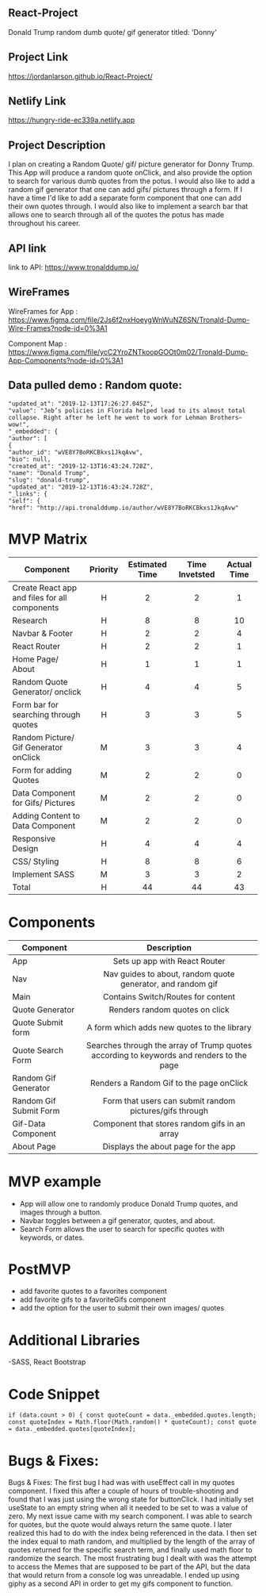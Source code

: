 ## React-Project

Donald Trump random dumb quote/ gif generator titled: 'Donny'

## Project Link

https://jordanlarson.github.io/React-Project/

## Netlify Link

https://hungry-ride-ec339a.netlify.app

## Project Description

I plan on creating a Random Quote/ gif/ picture generator for Donny Trump. This App will produce a random quote onClick, and also provide the option to search for various dumb quotes
from the potus. I would also like to add a random gif generator that one can add gifs/ pictures through a form. If I have a time I'd like to add a separate form component
that one can add their own quotes through. I would also like to implement a search bar that allows one to search through all of the quotes the potus has made throughout his career.

## API link

link to API: https://www.tronalddump.io/

## WireFrames

WireFrames for App : https://www.figma.com/file/2Js6f2nxHoeygWnWuNZ6SN/Tronald-Dump-Wire-Frames?node-id=0%3A1

Component Map : https://www.figma.com/file/ycC2YroZNTkoopGOOt0m02/Tronald-Dump-App-Components?node-id=0%3A1

## Data pulled demo : Random quote:

```
"updated_at": "2019-12-13T17:26:27.045Z",
"value": "Jeb’s policies in Florida helped lead to its almost total collapse. Right after he left he went to work for Lehman Brothers—wow!",
"_embedded": {
"author": [
{
"author_id": "wVE8Y7BoRKCBkxs1JkqAvw",
"bio": null,
"created_at": "2019-12-13T16:43:24.728Z",
"name": "Donald Trump",
"slug": "donald-trump",
"updated_at": "2019-12-13T16:43:24.728Z",
"_links": {
"self": {
"href": "http://api.tronalddump.io/author/wVE8Y7BoRKCBkxs1JkqAvw"
```

# MVP Matrix

| Component                                     | Priority | Estimated Time | Time Invetsted | Actual Time |
| --------------------------------------------- | :------: | :------------: | :------------: | :---------: |
| Create React app and files for all components |    H     |       2        |       2        |      1      |
| Research                                      |    H     |       8        |       8        |     10      |
| Navbar & Footer                               |    H     |       2        |       2        |      4      |
| React Router                                  |    H     |       2        |       2        |      1      |
| Home Page/ About                              |    H     |       1        |       1        |      1      |
| Random Quote Generator/ onclick               |    H     |       4        |       4        |      5      |
| Form bar for searching through quotes         |    H     |       3        |       3        |      5      |
| Random Picture/ Gif Generator onClick         |    M     |       3        |       3        |      4      |
| Form for adding Quotes                        |    M     |       2        |       2        |      0      |
| Data Component for Gifs/ Pictures             |    M     |       2        |       2        |      0      |
| Adding Content to Data Component              |    M     |       2        |       2        |      0      |
| Responsive Design                             |    H     |       4        |       4        |      4      |
| CSS/ Styling                                  |    H     |       8        |       8        |      6      |
| Implement SASS                                |    M     |       3        |       3        |      2      |
| Total                                         |    H     |       44       |       44       |     43      |

# Components

| Component              |                                       Description                                        |
| ---------------------- | :--------------------------------------------------------------------------------------: |
| App                    |                              Sets up app with React Router                               |
| Nav                    |               Nav guides to about, random quote generator, and random gif                |
| Main                   |                            Contains Switch/Routes for content                            |
| Quote Generator        |                              Renders random quotes on click                              |
| Quote Submit form      |                       A form which adds new quotes to the library                        |
| Quote Search Form      | Searches through the array of Trump quotes according to keywords and renders to the page |
| Random Gif Generator   |                         Renders a Random Gif to the page onClick                         |
| Random Gif Submit Form |                 Form that users can submit random pictures/gifs through                  |
| Gif-Data Component     |                      Component that stores random gifs in an array                       |
| About Page             |                           Displays the about page for the app                            |

# MVP example

- App will allow one to randomly produce Donald Trump quotes, and images through a button.
- Navbar toggles between a gif generator, quotes, and about.
- Search Form allows the user to search for specific quotes with keywords, or dates.

# PostMVP

- add favorite quotes to a favorites component
- add favorite gifs to a favoriteGifs component
- add the option for the user to submit their own images/ quotes

# Additional Libraries

-SASS, React Bootstrap

# Code Snippet

`if (data.count > 0) { const quoteCount = data._embedded.quotes.length; const quoteIndex = Math.floor(Math.random() * quoteCount); const quote = data._embedded.quotes[quoteIndex];`

# Bugs & Fixes:

Bugs & Fixes: The first bug I had was with useEffect call in my quotes component. I fixed this after a couple of hours of trouble-shooting and found that I was just using the wrong state for buttonClick. I had initially set useState to an empty string when all it needed to be set to was a value of zero.
My next issue came with my search component. I was able to search for quotes, but the quote would always return the same quote. I later realized this had to do with the index being referenced in the data. I then set the index equal to math random, and multiplied by the length of the array of quotes returned for the specific search term, and finally used math floor to randomize the search.
The most frustrating bug I dealt with was the attempt to access the Memes that are supposed to be part of the API, but the data that would return from a console log was unreadable. I ended up using giphy as a second API in order to get my gifs component to function.
